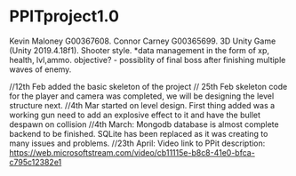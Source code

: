 # PPITproject1.0 #
Kevin Maloney G00367608.
Connor Carney G00365699.
3D Unity Game (Unity 2019.4.18f1).
Shooter style.
*data management in the form of xp, health, lvl,ammo.
objective? - possiblity of final boss after finishing multiple waves of enemy.

//12th Feb added the basic skeleton of the project
// 25th Feb skeleton code for the player and camera was completed, we will be designing the level structure next.
//4th Mar started on level design. First thing added was a working gun need to add an explosive effect to it and have the bullet despawn on collision
//4th March: Mongodb database is almost complete backend to be finished. SQLite has been replaced as it was creating to many issues and problems.
//23th April: Video link to PPit description: https://web.microsoftstream.com/video/cb11115e-b8c8-41e0-bfca-c795c12382e1
